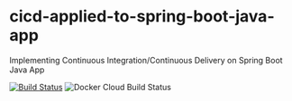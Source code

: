 # cicd-applied-to-spring-boot-java-app
Implementing Continuous Integration/Continuous Delivery on Spring Boot Java App

[![Build Status](https://travis-ci.com/Arpit07/cicd-applied-to-spring-boot-java-app.svg)](https://travis-ci.com/Arpit07/cicd-applied-to-spring-boot-java-app)
![Docker Cloud Build Status](https://img.shields.io/docker/cloud/build/arpit07/cicd-applied-to-spring-boot-java-app)
